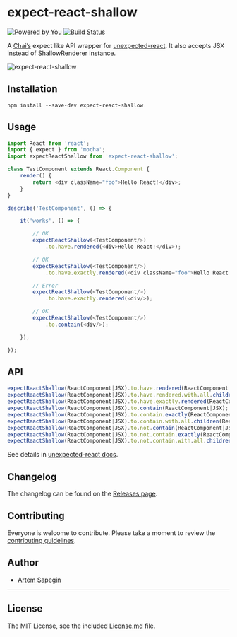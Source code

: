 # expect-react-shallow

[![Powered by You](http://sapegin.github.io/powered-by-you/badge.svg)](http://sapegin.github.io/powered-by-you/)
[![Build Status](https://travis-ci.org/sapegin/expect-react-shallow.svg)](https://travis-ci.org/sapegin/expect-react-shallow)

A [Chai’s](http://chaijs.com) expect like API wrapper for [unexpected-react](https://github.com/bruderstein/unexpected-react). It also accepts JSX instead of ShallowRenderer instance.

![expect-react-shallow](https://s3.amazonaws.com/f.cl.ly/items/1M3a3B163l392G1N3v25/Screen%20Shot%202015-11-12%20at%2022.39.57.png)


## Installation

```shell
npm install --save-dev expect-react-shallow
```


## Usage

```js
import React from 'react';
import { expect } from 'mocha';
import expectReactShallow from 'expect-react-shallow';

class TestComponent extends React.Component {
	render() {
		return <div className="foo">Hello React!</div>;
	}
}

describe('TestComponent', () => {

 	it('works', () => {

 		// OK
		expectReactShallow(<TestComponent/>)
			.to.have.rendered(<div>Hello React!</div>);

		// OK
		expectReactShallow(<TestComponent/>)
			.to.have.exactly.rendered(<div className="foo">Hello React!</div>);

		// Error
		expectReactShallow(<TestComponent/>)
			.to.have.exactly.rendered(<div/>);

		// OK
		expectReactShallow(<TestComponent/>)
			.to.contain(<div/>);

	});

});
```


## API

```js
expectReactShallow(ReactComponent|JSX).to.have.rendered(ReactComponent|JSX);
expectReactShallow(ReactComponent|JSX).to.have.rendered.with.all.children(ReactComponent|JSX);
expectReactShallow(ReactComponent|JSX).to.have.exactly.rendered(ReactComponent|JSX);
expectReactShallow(ReactComponent|JSX).to.contain(ReactComponent|JSX);
expectReactShallow(ReactComponent|JSX).to.contain.exactly(ReactComponent|JSX);
expectReactShallow(ReactComponent|JSX).to.contain.with.all.children(ReactComponent|JSX);
expectReactShallow(ReactComponent|JSX).to.not.contain(ReactComponent|JSX);
expectReactShallow(ReactComponent|JSX).to.not.contain.exactly(ReactComponent|JSX);
expectReactShallow(ReactComponent|JSX).to.not.contain.with.all.children(ReactComponent|JSX);
```

See details in [unexpected-react docs](https://github.com/bruderstein/unexpected-react#assertions).


## Changelog

The changelog can be found on the [Releases page](https://github.com/sapegin/expect-react-shallow/releases).


## Contributing

Everyone is welcome to contribute. Please take a moment to review the [contributing guidelines](Contributing.md).


## Author

* [Artem Sapegin](http://sapegin.me)


---

## License

The MIT License, see the included [License.md](License.md) file.
